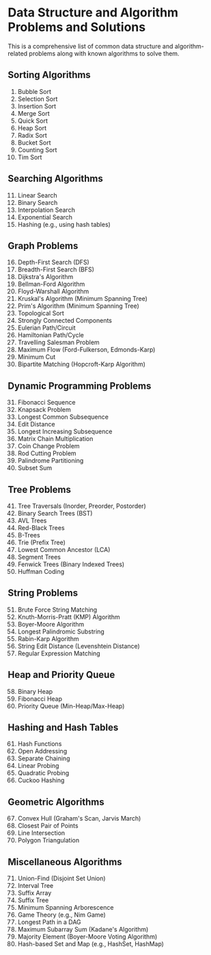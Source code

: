 
# Data Structure and Algorithm Problems and Solutions

This is a comprehensive list of common data structure and algorithm-related problems along with known algorithms to solve them.

## Sorting Algorithms
1. Bubble Sort
2. Selection Sort
3. Insertion Sort
4. Merge Sort
5. Quick Sort
6. Heap Sort
7. Radix Sort
8. Bucket Sort
9. Counting Sort
10. Tim Sort

## Searching Algorithms
11. Linear Search
12. Binary Search
13. Interpolation Search
14. Exponential Search
15. Hashing (e.g., using hash tables)

## Graph Problems
16. Depth-First Search (DFS)
17. Breadth-First Search (BFS)
18. Dijkstra's Algorithm
19. Bellman-Ford Algorithm
20. Floyd-Warshall Algorithm
21. Kruskal's Algorithm (Minimum Spanning Tree)
22. Prim's Algorithm (Minimum Spanning Tree)
23. Topological Sort
24. Strongly Connected Components
25. Eulerian Path/Circuit
26. Hamiltonian Path/Cycle
27. Travelling Salesman Problem
28. Maximum Flow (Ford-Fulkerson, Edmonds-Karp)
29. Minimum Cut
30. Bipartite Matching (Hopcroft-Karp Algorithm)

## Dynamic Programming Problems
31. Fibonacci Sequence
32. Knapsack Problem
33. Longest Common Subsequence
34. Edit Distance
35. Longest Increasing Subsequence
36. Matrix Chain Multiplication
37. Coin Change Problem
38. Rod Cutting Problem
39. Palindrome Partitioning
40. Subset Sum

## Tree Problems
41. Tree Traversals (Inorder, Preorder, Postorder)
42. Binary Search Trees (BST)
43. AVL Trees
44. Red-Black Trees
45. B-Trees
46. Trie (Prefix Tree)
47. Lowest Common Ancestor (LCA)
48. Segment Trees
49. Fenwick Trees (Binary Indexed Trees)
50. Huffman Coding

## String Problems
51. Brute Force String Matching
52. Knuth-Morris-Pratt (KMP) Algorithm
53. Boyer-Moore Algorithm
54. Longest Palindromic Substring
55. Rabin-Karp Algorithm
56. String Edit Distance (Levenshtein Distance)
57. Regular Expression Matching

## Heap and Priority Queue
58. Binary Heap
59. Fibonacci Heap
60. Priority Queue (Min-Heap/Max-Heap)

## Hashing and Hash Tables
61. Hash Functions
62. Open Addressing
63. Separate Chaining
64. Linear Probing
65. Quadratic Probing
66. Cuckoo Hashing

## Geometric Algorithms
67. Convex Hull (Graham's Scan, Jarvis March)
68. Closest Pair of Points
69. Line Intersection
70. Polygon Triangulation

## Miscellaneous Algorithms
71. Union-Find (Disjoint Set Union)
72. Interval Tree
73. Suffix Array
74. Suffix Tree
75. Minimum Spanning Arborescence
76. Game Theory (e.g., Nim Game)
77. Longest Path in a DAG
78. Maximum Subarray Sum (Kadane's Algorithm)
79. Majority Element (Boyer-Moore Voting Algorithm)
80. Hash-based Set and Map (e.g., HashSet, HashMap)

